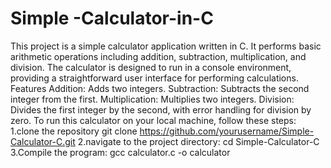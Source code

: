 # Simple -Calculator-in-C
 This project is a simple calculator application written in C. It performs basic arithmetic operations including addition, subtraction, multiplication, and division. The calculator is designed to run in a console environment, providing a straightforward user interface for performing calculations.  Features Addition: Adds two integers. Subtraction: Subtracts the second integer from the first. Multiplication: Multiplies two integers. Division: Divides the first integer by the second, with error handling for division by zero.
To run this calculator on your local machine, follow these steps:
 1.clone the repository 
  git clone https://github.com/yourusername/Simple-Calculator-C.git
2.navigate to the project directory:
cd Simple-Calculator-C
3.Compile the program:
 gcc calculator.c -o calculator
